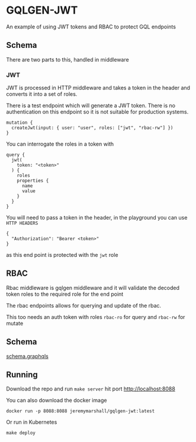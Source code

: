 # GQLGEN-JWT


An example of using JWT tokens and RBAC to protect GQL endpoints

## Schema

There are two parts to this, handled in middleware

### JWT

JWT is processed in HTTP middleware and takes a token in the header and converts it into a set of roles.

There is a test endpoint which will generate a JWT token. There is no authentication on this endpoint so it is not suitable for production systems.

```
mutation {
  createJwt(input: { user: "user", roles: ["jwt", "rbac-rw"] })
}
```

You can interrogate the roles in a token with

```
query {
  jwt(
    token: "<token>"
  ) {
    roles
    properties {
      name
      value
    }
  }
}
```

You will need to pass a token in the header, in the playground you can use `HTTP HEADERS`

```
{
  "Authorization": "Bearer <token>"
}
```

as this end point is protected with the `jwt` role

## RBAC

Rbac middleware is gqlgen middleware and it will validate the decoded token roles to the required role for the end point

The rbac endpoints allows for querying and update of the rbac.

This too needs an auth token with roles `rbac-ro` for query and `rbac-rw` for mutate

## Schema

[schema.graphqls][1]

## Running

Download the repo and run `make server`
hit port [http://localhost:8088][2]

You can also download the docker image

`docker run -p 8088:8088 jeremymarshall/gqlgen-jwt:latest`

Or run in Kubernetes

`make deploy`


[1]: ./graph/schema.graphqls
[2]: http://localhost:8088

